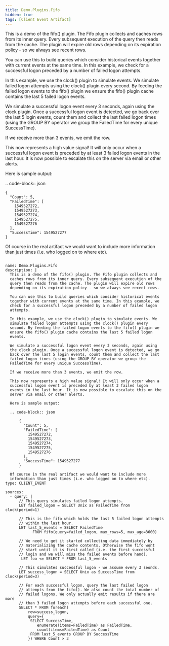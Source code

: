 ```yaml
---
title: Demo.Plugins.Fifo
hidden: true
tags: [Client Event Artifact]
---
```


This is a demo of the fifo() plugin. The Fifo plugin collects and
caches rows from its inner query. Every subsequent execution of the
query then reads from the cache. The plugin will expire old rows
depending on its expiration policy - so we always see recent rows.

You can use this to build queries which consider historical events
together with current events at the same time. In this example, we
check for a successful logon preceded by a number of failed logon
attempts.

In this example, we use the clock() plugin to simulate events. We
simulate failed logon attempts using the clock() plugin every
second. By feeding the failed logon events to the fifo() plugin we
ensure the fifo() plugin cache contains the last 5 failed logon
events.

We simulate a successful logon event every 3 seconds, again using
the clock plugin. Once a successful logon event is detected, we go
back over the last 5 login events, count them and collect the last
failed logon times (using the GROUP BY operator we group the
FailedTime for every unique SuccessTime).

If we receive more than 3 events, we emit the row.

This now represents a high value signal! It will only occur when a
successful logon event is preceded by at least 3 failed logon
events in the last hour. It is now possible to escalate this on the
server via email or other alerts.

Here is sample output:

.. code-block:: json

    {
      "Count": 5,
      "FailedTime": [
        1549527272,
        1549527273,
        1549527274,
        1549527275,
        1549527276
      ],
      "SuccessTime": 1549527277
    }

Of course in the real artifact we would want to include more
information than just times (i.e. who logged on to where etc).


<pre><code class="language-yaml">
name: Demo.Plugins.Fifo
description: |
  This is a demo of the fifo() plugin. The Fifo plugin collects and
  caches rows from its inner query. Every subsequent execution of the
  query then reads from the cache. The plugin will expire old rows
  depending on its expiration policy - so we always see recent rows.

  You can use this to build queries which consider historical events
  together with current events at the same time. In this example, we
  check for a successful logon preceded by a number of failed logon
  attempts.

  In this example, we use the clock() plugin to simulate events. We
  simulate failed logon attempts using the clock() plugin every
  second. By feeding the failed logon events to the fifo() plugin we
  ensure the fifo() plugin cache contains the last 5 failed logon
  events.

  We simulate a successful logon event every 3 seconds, again using
  the clock plugin. Once a successful logon event is detected, we go
  back over the last 5 login events, count them and collect the last
  failed logon times (using the GROUP BY operator we group the
  FailedTime for every unique SuccessTime).

  If we receive more than 3 events, we emit the row.

  This now represents a high value signal! It will only occur when a
  successful logon event is preceded by at least 3 failed logon
  events in the last hour. It is now possible to escalate this on the
  server via email or other alerts.

  Here is sample output:

  .. code-block:: json

      {
        &quot;Count&quot;: 5,
        &quot;FailedTime&quot;: [
          1549527272,
          1549527273,
          1549527274,
          1549527275,
          1549527276
        ],
        &quot;SuccessTime&quot;: 1549527277
      }

  Of course in the real artifact we would want to include more
  information than just times (i.e. who logged on to where etc).
type: CLIENT_EVENT

sources:
  - query: |
      // This query simulates failed logon attempts.
      LET failed_logon = SELECT Unix as FailedTime from clock(period=1)

      // This is the fifo which holds the last 5 failed logon attempts
      // within the last hour.
      LET last_5_events = SELECT FailedTime
            FROM fifo(query=failed_logon, max_rows=5, max_age=3600)

      // We need to get it started collecting data immediately by
      // materializing the cache contents. Otherwise the fifo wont
      // start until it is first called (i.e. the first successful
      // login and we will miss the failed events before hand).
       LET foo &lt;= SELECT * FROM last_5_events

      // This simulates successful logon - we assume every 3 seonds.
      LET success_logon = SELECT Unix as SuccessTime from clock(period=3)

      // For each successful logon, query the last failed logon
      // attempts from the fifo(). We also count the total number of
      // failed logons. We only actually emit results if there are more
      // than 3 failed logon attempts before each successful one.
      SELECT * FROM foreach(
          row=success_logon,
          query={
           SELECT SuccessTime,
              enumerate(items=FailedTime) as FailedTime,
              count(items=FailedTime) as Count
           FROM last_5_events GROUP BY SuccessTime
          }) WHERE Count &gt; 3

</code></pre>

